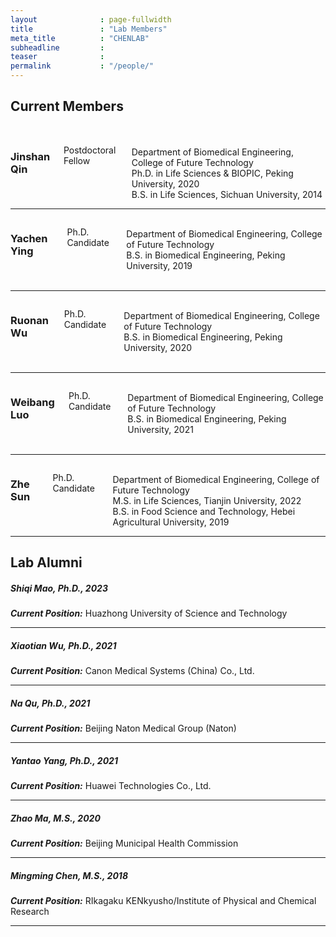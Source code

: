```yaml
---
layout              : page-fullwidth
title               : "Lab Members"
meta_title          : "CHENLAB"
subheadline         : 
teaser              : 
permalink           : "/people/"
---
```




## Current Members

<br/>

<div class="row">
  <div class="large-4 columns">
		<img src="{{ site.urlimg }}members/qjs_picture.png" alt="">
	</div>

  <div class="large-8 columns">
            <h3>Jinshan Qin</h3>
<p>Postdoctoral Fellow</p>
<br/>Department of Biomedical Engineering, College of Future Technology
<br/>Ph.D. in Life Sciences & BIOPIC, Peking University, 2020
<br/>B.S. in Life Sciences, Sichuan University, 2014
<br/>



  </div>
</div>

-----

<div class="row">
  <div class="large-4 columns">
		<img src="{{ site.urlimg }}members/yc_picture.png" alt="">
	</div>

  <div class="large-8 columns">
            <h3>Yachen Ying</h3>
<p>Ph.D. Candidate</p>
<br/>Department of Biomedical Engineering, College of Future Technology
<br/>B.S. in Biomedical Engineering, Peking University, 2019
<br/>
<br/>



  </div>
</div>

-----

<div class="row">
  <div class="large-4 columns">
		<img src="{{ site.urlimg }}members/wrn_picture.png" alt="">
	</div>

  <div class="large-8 columns">
            <h3>Ruonan Wu</h3>
<p>Ph.D. Candidate</p>
<br/>Department of Biomedical Engineering, College of Future Technology
<br/>B.S. in Biomedical Engineering, Peking University, 2020
<br/>
<br/>



  </div>
</div>

-----

<div class="row">
  <div class="large-4 columns">
		<img src="{{ site.urlimg }}members/lwb_picture.png" alt="">
	</div>

  <div class="large-8 columns">
            <h3>Weibang Luo</h3>
<p>Ph.D. Candidate</p>
<br/>Department of Biomedical Engineering, College of Future Technology
<br/>B.S. in Biomedical Engineering, Peking University, 2021
<br/>
<br/>



  </div>
</div>

-----

<div class="row">
  <div class="large-4 columns">
		<img src="{{ site.urlimg }}members/sz_picture.png" alt="">
	</div>

  <div class="large-8 columns">
            <h3>Zhe Sun</h3>
<p>Ph.D. Candidate</p>
<br/>Department of Biomedical Engineering, College of Future Technology
<br/>M.S. in Life Sciences, Tianjin University, 2022
<br/>B.S. in Food Science and Technology, Hebei Agricultural University, 2019
<br/>



  </div>
</div>

-----

## Lab Alumni

##### Shiqi Mao, Ph.D., 2023
***Current Position:*** Huazhong University of Science and Technology

-----

##### Xiaotian Wu, Ph.D., 2021
***Current Position:*** Canon Medical Systems (China) Co., Ltd.

-----

##### Na Qu, Ph.D., 2021
***Current Position:*** Beijing Naton Medical Group (Naton)

-----

##### Yantao Yang, Ph.D., 2021
***Current Position:*** Huawei Technologies Co., Ltd.

-----

##### Zhao Ma, M.S., 2020
***Current Position:*** Beijing Municipal Health Commission

-----

##### Mingming Chen, M.S., 2018
***Current Position:*** RIkagaku KENkyusho/Institute of Physical and Chemical Research

-----
